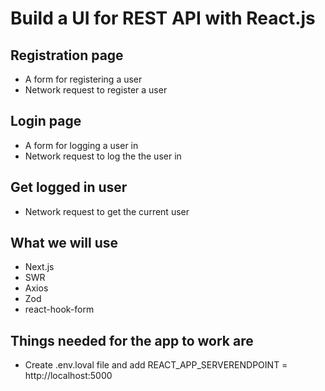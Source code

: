 # Build a UI for REST API with React.js

## Registration page
* A form for registering a user
* Network request to register a user
## Login page
* A form for logging a user in
* Network request to log the the user in

## Get logged in user
* Network request to get the current user

## What we will use
* Next.js
* SWR
* Axios
* Zod
* react-hook-form

## Things needed for the app to work are
* Create .env.loval file and add REACT_APP_SERVERENDPOINT = http://localhost:5000

